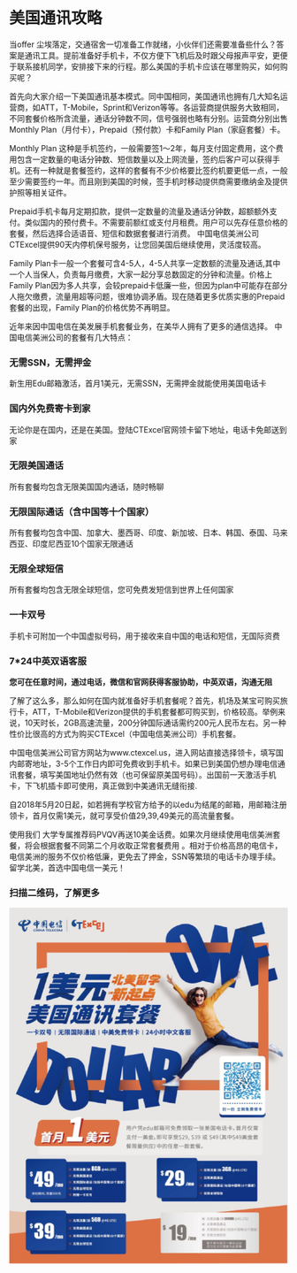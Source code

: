 # 美国通讯攻略

当offer 尘埃落定，交通宿舍一切准备工作就绪，小伙伴们还需要准备些什么？答案是通讯工具。提前准备好手机卡，不仅方便下飞机后及时跟父母报声平安，更便于联系接机同学，安排接下来的行程。那么美国的手机卡应该在哪里购买，如何购买呢？

首先向大家介绍一下美国通讯基本模式。同中国相同，美国通讯也拥有几大知名运营商，如ATT，T-Mobile，Sprint和Verizon等等。各运营商提供服务大致相同，不同套餐价格所含流量，通话分钟数不同，信号强弱也略有分别。运营商分别出售Monthly Plan（月付卡），Prepaid（预付款）卡和Family Plan（家庭套餐）卡。

Monthly Plan 这种是手机签约，一般需要签1～2年，每月支付固定费用，这个费用包含一定数量的电话分钟数、短信数量以及上网流量，签约后客户可以获得手机。还有一种就是套餐签约，这样的套餐有不少价格要比签约机要更低一点，一般至少需要签约一年。而且刚到美国的时候，签手机时移动提供商需要缴纳金及提供护照等相关证件。

Prepaid手机卡每月定期扣款，提供一定数量的流量及通话分钟数，超额额外支付。类似国内的预付费卡。不需要前额红或支付月租费。用户可以先存任意价格的套餐，然后选择合适语音、短信和数据套餐进行消费。 中国电信美洲公司CTExcel提供90天内停机保号服务，让您回美国后继续使用，灵活度较高。

Family Plan卡一般一个套餐可含4-5人，4-5人共享一定数额的流量及通话,其中一个人当保人，负责每月缴费，大家一起分享总数固定的分钟和流量。价格上Family Plan因为多人共享，会较prepaid卡低廉一些，但因为plan中可能存在部分人拖欠缴费，流量用超等问题，很难协调矛盾。现在随着更多优质实惠的Prepaid套餐的出现，Family Plan的价格优势不再明显。

近年来因中国电信在美发展手机套餐业务，在美华人拥有了更多的通信选择。 中国电信美洲公司的套餐有几大特点：

### 无需SSN，无需押金

新生用Edu邮箱激活，首月1美元，无需SSN，无需押金就能使用美国电话卡

### 国内外免费寄卡到家

无论你是在国内，还是在美国。登陆CTExcel官网领卡留下地址，电话卡免邮送到家

### 无限美国通话

所有套餐均包含无限美国国内通话，随时畅聊

### 无限国际通话（含中国等十个国家）

所有套餐均包含中国、加拿大、墨西哥、印度、新加坡、日本、韩国、泰国、马来西亚、印度尼西亚10个国家无限通话

### 无限全球短信

所有套餐均包含无限全球短信，您可免费发短信到世界上任何国家

### 一卡双号

手机卡可附加一个中国虚拟号码，用于接收来自中国的电话和短信，无国际资费

### 7\*24中英双语客服

**您可在任意时间，通过电话，微信和官网获得客服协助，中英双语，沟通无阻**

了解了这么多，那么如何在国内就准备好手机套餐呢？首先，机场及某宝可购买旅行卡，ATT，T-Mobile和Verizon提供的手机套餐都可购买到，价格较高。举例来说，10天时长，2GB高速流量，200分钟国际通话需约200元人民币左右。另一种性价比很高的方式为购买CTExcel（中国电信美洲公司）手机套餐。

中国电信美洲公司官方网站为www.ctexcel.us，进入网站直接选择领卡，填写国内邮寄地址，3-5个工作日内即可免费收到手机卡。如果已到美国仍想办理电信通讯套餐，填写美国地址仍然有效（也可保留原美国号码）。出国前一天激活手机卡，下飞机插卡即可使用，真正做到中美通讯无缝衔接.

自2018年5月20日起，如若拥有学校官方给予的以edu为结尾的邮箱，用邮箱注册领卡，首月仅需1美元，就可享受价值29,39,49美元的高流量套餐。

使用我们 大学专属推荐码PVQV再送10美金话费。如果次月继续使用电信美洲套餐，将会根据套餐不同第二个月收取正常套餐费用 。相对于价格高昂的电信卡，电信美洲的服务不仅价格低廉，更免去了押金，SSN等繁琐的电话卡办理手续。留学北美，首选中国电信一美元！

### 扫描二维码，了解更多

![](../.gitbook/assets/image%20%2854%29.png)

